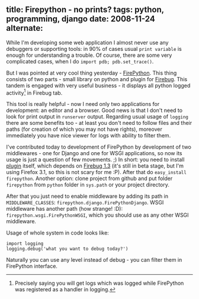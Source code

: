 title: Firepython - no prints?
tags: python, programming, django
date: 2008-11-24
alternate: <link rel="alternate" hreflang="ru" href="https://solovyov.net/blog/2008/firepython-no-prints/" /> <link rel="alternate" hreflang="en" href="https://solovyov.net/blog/2008/firepython-no-prints-en/" />
----



While I'm developing some web application I almost never use any debuggers or
supporting tools: in 90% of cases usual ``print variable`` is enough for
understanding a trouble. Of course, there are some very complicated cases, when
I do ``import pdb; pdb.set_trace()``.

But I was pointed at very cool thing yesterday - [FirePython][]. This thing
consists of two parts - small library on python and plugin for [Firebug][]. This
tandem is engaged with very useful business - it displays all python logged
activity[^1] in Firebug tab.

This tool is really helpful - now I need only two applications for development:
an editor and a browser. Good news is that I don't need to look for print output
in `runserver` output. Regarding usual usage of `logging` there are some
benefits too - at least you don't need to follow files and their paths (for
creation of which you may not have rights), moreover immediately you have nice
viewer for logs with ability to filter them.

I've contributed today to development of FirePython by development of two
middlewares - one for Django and one for WSGI applications, so now its usage is
just a question of few movements. ;) In short: you need to install [plugin][1]
itself, which depends on [Firebug 1.3][2] (it's still in beta stage, but I'm
using Firefox 3.1, so this is not scary for me :P). After that do `easy_install
firepython`. Another option: clone project from github and put folder
`firepython` from `python` folder in `sys.path` or your project directory.

After that you just need to enable middleware by adding its path in
`MIDDLEWARE_CLASSES`: `firepython.django.FirePythonDjango`. WSGI middleware has
another path (how strange! :D): `firepython.wsgi.FirePythonWSGI`, which you
should use as any other WSGI middleware.

Usage of whole system in code looks like:

    import logging
    logging.debug('what you want to debug today?')

Naturally you can use any level instead of debug - you can filter them in
FirePython interface.

[^1]: Precisely saying you will get logs which was logged while FirePython was registered as a handler in logging.

[1]: https://addons.mozilla.org/en-US/firefox/addon/9602
[2]: https://addons.mozilla.org/en-US/firefox/addon/1843
[firebug]: http://getfirebug.com/
[firepython]: http://github.com/woid/firepython/tree/master


